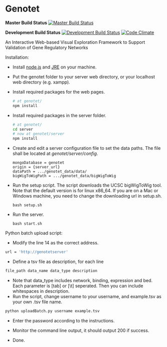 Genotet
=======

**Master Build Status**
[![Master Build Status](https://travis-ci.org/ViDA-NYU/genotet.svg?branch=master)](https://travis-ci.org/ViDA-NYU/genotet)

**Development Build Status**
[![Development Build Status](https://travis-ci.org/ViDA-NYU/genotet.svg?branch=refactor)](https://travis-ci.org/ViDA-NYU/genotet)
[![Code Climate](https://codeclimate.com/github/ViDA-NYU/genotet/badges/gpa.svg)](https://codeclimate.com/github/ViDA-NYU/genotet)

An Interactive Web-based Visual Exploration Framework to Support Validation of Gene Regulatory Networks


Installation:

- Install [node.js](https://nodejs.org/en/) and [JRE](http://www.java.com/) on your machine.
- Put the genotet folder to your server web directory, or your localhost web directory (e.g. xampp).
- Install required packages for the web pages.
    ```bash
    # at genotet/
    npm install
    ```

- Install required packages in the server folder.

    ```bash
    # at genotet/
    cd server
    # now at genotet/server
    npm install
    ```

- Create and edit a server configuration file to set the data paths. The file shall be located at _genotet/server/config_.

    ```
    mongoDatabase = genotet
    origin = {server_url}
    dataPath = .../genotet_data/data/
    bigWigToWigPath = .../genotet_data/bigWigToWig
    ```

- Run the setup script. The script downloads the UCSC bigWigToWig tool. Note that the default version is for linux x86_64.
If you are on a Mac or Windows machine, you need to change the downloading url in setup.sh.

    ```
    bash setup.sh
    ```

- Run the server.

    ```
    bash start.sh
    ```
Python batch upload script:

- Modify the line 14 as the correct address.

```bash
url = 'http://genotetserver'
```

- Define a tsv file as description, for each line

```bash
file_path data_name data_type description
```
- Note that data_type includes network, binding, expression and bed. Each parameter is [tab] or [\t] seperated. Then you can include whitespaces in description.
- Run the script, change username to your username, and example.tsv as your own .tsv file name.

```bash
python uploadBatch.py username example.tsv
```
- Enter the password according to the instructions.

- Monitor the command line output, it should output 200 if success.

- Done.
